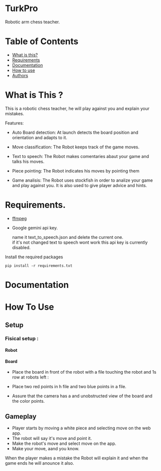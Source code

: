 # TurkPro
Robotic arm chess teacher. 
# Table of Contents 
   * [What is this?](#what-is-this)
   * [Requirements](#requirements)
   * [Documentation](#documentation)
   * [How to use](#how-to-use)
   * [Authors](#authors)

# What is This ? 

This is a robotic chess teacher, he will play against you and explain your mistakes.

Features:  
- Auto Board detection: At launch detects the board position and orientation and adapts to it. 

- Move classification: The Robot keeps track of the game moves. 
    
- Text to speech: The Robot makes comentaries abaut your game and talks his moves. 
    
- Piece pointing: The Robot indicates his moves by pointing them
   
- Game analisis: The Robot uses stockfish in order to analize your game and play against you. It is also used to give player advice and hints. 

# Requirements.

- [ffmpeg](https://www.ffmpeg.org)

- Google gemini api key.

    name it text_to_speech.json and delete the current one.  
    if it's not changed text to speech wont work this api key is currently disabled. 

Install the required packages 

```
pip install -r requirements.txt
```
# Documentation
# How To Use
## Setup

### Fisical setup : 

#### Robot
#### Board 
- Place the board in front of the robot with a file touching the robot and 1s row at robots left : 

- Place two red points in h file and two blue points in a file. 
- Assure that the camera has a and unobstructed view of the board and the color points. 

## Gameplay

- Player starts by moving a white piece and selecting move on the web app. 
- The robot will say it's move and point it. 
- Make the robot's move and select move on the app. 
- Make your move, aand you know. 

When the player makes a mistake the Robot will explain it and when the game ends he will anounce it also.  
